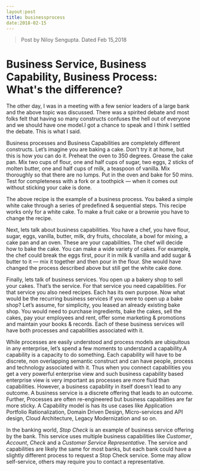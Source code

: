 ```yaml
---
layout:post
title: businessprocess
date:2018-02-15
---
```

>Post by Niloy Sengupta. Dated Feb 15,2018

# Business Service, Business Capability, Business Process: What's the difference?

The other day, I was in a meeting with a few senior leaders of a large bank and the above topic was discussed. There was a spirited debate and most folks felt that having so many constructs confuses the hell out of everyone and we should have one model.I got a chance to speak and I think I settled the debate. This is what I said.

Business processes and Business Capabilities are completely different constructs. 
Let’s imagine you are baking a cake. Don’t try it at home, but this is how you can do it.
Preheat the oven to 350 degrees. Grease the cake pan. Mix two cups of flour, one and half cups of sugar, two eggs, 2 sticks of molten butter, one and half cups of milk, a teaspoon of vanilla. Mix thoroughly so that there are no lumps. Put in the oven and bake for 50 mins. Test for completeness with a fork or a toothpick — when it comes out without sticking your cake is done.

The above recipe is the example of a business process. You baked a simple white cake through a series of predefined & sequential steps. This recipe works only for a white cake. To make a fruit cake or a brownie you have to change the recipe.

Next, lets talk about business capabilities. You have a chef, you have flour, sugar, eggs, vanilla, butter, milk, dry fruits, chocolate, a bowl for mixing, a cake pan and an oven. These are your capabilities. The chef will decide how to bake the cake. You can make a wide variety of cakes. For example, the chef could break the eggs first, pour it in milk & vanilla and add sugar & butter to it — mix it together and then pour in the flour. She would have changed the process described above but still get the white cake done.

Finally, lets talk of business services. You open up a bakery shop to sell your cakes. That’s the service. For that service you need capabilities. For that service you also need recipes. Each has its own purpose. Now what would be the recurring business services if you were to open up a bake shop? Let’s assume, for simplicity, you leased an already existing bake shop. You would need to purchase ingredients, bake the cakes, sell the cakes, pay your employees and rent, offer some marketing & promotions and maintain your books & records. Each of these business services will have both processes and capabilities associated with it.

While processes are easily understood and process models are ubiquitous in any enterprise, let’s spend a few moments to understand a capability.A capability is a capacity to do something. Each capability will have to be discrete, non overlapping semantic construct and can have people, process and technology associated with it. Thus when you connect capabilities you get a very powerful enterprise view and such business capability based enterprise view is very important as processes are more fluid than capabilities. However, a business capability in itself doesn't lead to any outcome. A business service is a discrete offering that leads to an outcome. Further, Processes are often re-engineered but business capabilities are far more sticky. A Capability model is has its use cases like Application Portfolio Rationalization, Domain Driven Design, Micro-services and API design, Cloud Architecture, Legacy Modernization and so on.

In the banking world, *Stop Check* is an example of business service offering by the bank. This service uses multiple business capabilities like *Customer*, *Account*, *Check* and a *Customer Service Representative*. The service and capabilities are likely the same for most banks, but each bank could have a slightly different process to request a Stop Check service. Some may allow self-service, others may require you to contact a representative.

